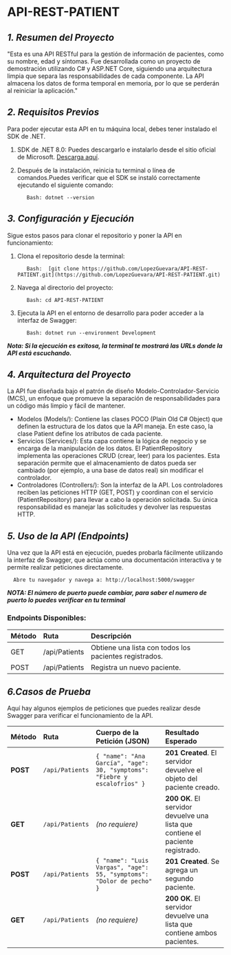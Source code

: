 # API-REST-PATIENT
## ***1. Resumen del Proyecto***

"Esta es una API RESTful para la gestión de información de pacientes, como su nombre, edad y síntomas. Fue desarrollada como un proyecto de demostración utilizando C# y ASP.NET Core, siguiendo una arquitectura limpia que separa las responsabilidades de cada componente. La API almacena los datos de forma temporal en memoria, por lo que se perderán al reiniciar la aplicación."
  
## ***2. Requisitos Previos***

  Para poder ejecutar esta API en tu máquina local, debes tener instalado el SDK de .NET.

  1) SDK de .NET 8.0: Puedes descargarlo e instalarlo desde el sitio oficial de Microsoft.  [Descarga aquí]( https://dotnet.microsoft.com/en-us/download/dotnet/thank-you/sdk-8.0.413-windows-x64-installer ).
          
  2) Después de la instalación, reinicia tu terminal o línea de comandos.Puedes verificar que el SDK se instaló correctamente ejecutando el siguiente comando:
  
            Bash: dotnet --version 

## ***3. Configuración y Ejecución***

  Sigue estos pasos para clonar el repositorio y poner la API en funcionamiento:
  
  1) Clona el repositorio desde la terminal:
        
            Bash:  [git clone https://github.com/LopezGuevara/API-REST-PATIENT.git](https://github.com/LopezGuevara/API-REST-PATIENT.git)
            
  2) Navega al directorio del proyecto:
        
            Bash: cd API-REST-PATIENT
            
  3) Ejecuta la API en el entorno de desarrollo para poder acceder a la interfaz de Swagger:
        
            Bash: dotnet run --environment Development
            
***Nota: Si la ejecución es exitosa, la terminal te mostrará las URLs donde la API está escuchando.***

## ***4. Arquitectura del Proyecto***

  La API fue diseñada bajo el patrón de diseño Modelo-Controlador-Servicio (MCS), un enfoque que promueve la separación de responsabilidades para un código más limpio y fácil de mantener.

- Modelos (Models/): Contiene las clases POCO (Plain Old C# Object) que definen la estructura de los datos que la API maneja. En este caso, la clase Patient define los atributos de cada paciente.           
- Servicios (Services/): Esta capa contiene la lógica de negocio y se encarga de la manipulación de los datos. El PatientRepository implementa las operaciones CRUD (crear, leer) para los pacientes. Esta separación permite que el almacenamiento de datos pueda ser cambiado (por ejemplo, a una base de datos real) sin modificar el controlador.            
- Controladores (Controllers/): Son la interfaz de la API. Los controladores reciben las peticiones HTTP (GET, POST) y coordinan con el servicio (PatientRepository) para llevar a cabo la operación solicitada. Su única responsabilidad es manejar las solicitudes y devolver las respuestas HTTP.
        
## ***5. Uso de la API (Endpoints)***

  Una vez que la API está en ejecución, puedes probarla fácilmente utilizando la interfaz de Swagger, que actúa como una documentación interactiva y te permite realizar peticiones directamente.
  
      Abre tu navegador y navega a: http://localhost:5000/swagger
      
  ***NOTA: El número de puerto puede cambiar, para saber el numero de puerto lo puedes verificar en tu terminal***
  
  ### Endpoints Disponibles:

| Método | Ruta | Descripción |
| :--- | :--- | :--- |
| GET | /api/Patients | Obtiene una lista con todos los pacientes registrados. |
| POST | /api/Patients | Registra un nuevo paciente. |


## ***6.Casos de Prueba***

  Aquí hay algunos ejemplos de peticiones que puedes realizar desde Swagger para verificar el funcionamiento de la API.

| Método | Ruta | Cuerpo de la Petición (JSON) | Resultado Esperado |
| :--- | :--- | :--- | :--- |
| **POST** | `/api/Patients` | `{ "name": "Ana García", "age": 30, "symptoms": "Fiebre y escalofríos" }` | **201 Created**. El servidor devuelve el objeto del paciente creado. |
| **GET** | `/api/Patients` | *(no requiere)* | **200 OK**. El servidor devuelve una lista que contiene el paciente registrado. |
| **POST** | `/api/Patients` | `{ "name": "Luis Vargas", "age": 55, "symptoms": "Dolor de pecho" }` | **201 Created**. Se agrega un segundo paciente. |
| **GET** | `/api/Patients` | *(no requiere)* | **200 OK**. El servidor devuelve una lista que contiene ambos pacientes. |

